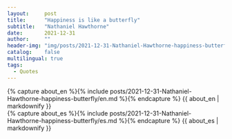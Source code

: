 ```yaml
---
layout:     post
title:      "Happiness is like a butterfly"
subtitle:   "Nathaniel Hawthorne"
date:       2021-12-31 
author:     ""
header-img: "img/posts/2021-12-31-Nathaniel-Hawthorne-happiness-butterfly.jpg"
catalog:    false
multilingual: true
tags:
  - Quotes
---
```


<div class="en post-container">
    {% capture about_en %}{% include posts/2021-12-31-Nathaniel-Hawthorne-happiness-butterfly/en.md %}{% endcapture %}
    {{ about_en | markdownify }}
</div>

<div class="es post-container">
    {% capture about_es %}{% include posts/2021-12-31-Nathaniel-Hawthorne-happiness-butterfly/es.md %}{% endcapture %}
    {{ about_es | markdownify }}
</div>
